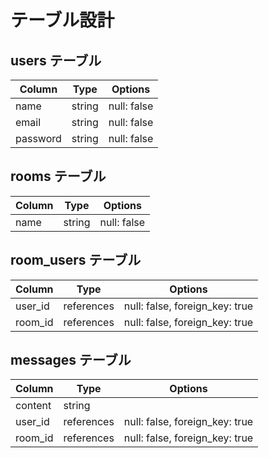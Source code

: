 # テーブル設計

## users テーブル

| Column   | Type   | Options     |
| -------- | ------ | ----------- |          
| name     | string | null: false |  
| email    | string | null: false |         
| password | string | null: false |
    
## rooms テーブル            
  
| Column | Type   | Options     |        
| ------ | ------ | ----------- |
| name  | string | null: false |    

## room_users テーブル

| Column  | Type    | Options                        |
| ------- | ------- | ------------------------------ |
| user_id | references | null: false, foreign_key: true |
| room_id | references | null: false, foreign_key: true |

## messages テーブル

| Column  | Type    | Options                        |
| ------- | ------- | ------------------------------ |
| content    | string  |
| user_id | references | null: false, foreign_key: true |
| room_id | references | null: false, foreign_key: true |
